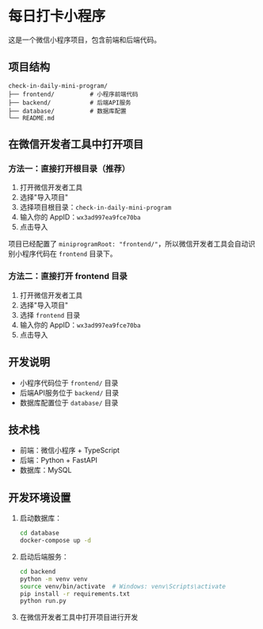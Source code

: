 # 每日打卡小程序

这是一个微信小程序项目，包含前端和后端代码。

## 项目结构

```
check-in-daily-mini-program/
├── frontend/          # 小程序前端代码
├── backend/           # 后端API服务
├── database/          # 数据库配置
└── README.md
```

## 在微信开发者工具中打开项目

### 方法一：直接打开根目录（推荐）

1. 打开微信开发者工具
2. 选择"导入项目"
3. 选择项目根目录：`check-in-daily-mini-program`
4. 输入你的 AppID：`wx3ad997ea9fce70ba`
5. 点击导入

项目已经配置了 `miniprogramRoot: "frontend/"`，所以微信开发者工具会自动识别小程序代码在 `frontend` 目录下。

### 方法二：直接打开 frontend 目录

1. 打开微信开发者工具
2. 选择"导入项目"
3. 选择 `frontend` 目录
4. 输入你的 AppID：`wx3ad997ea9fce70ba`
5. 点击导入

## 开发说明

- 小程序代码位于 `frontend/` 目录
- 后端API服务位于 `backend/` 目录
- 数据库配置位于 `database/` 目录

## 技术栈

- 前端：微信小程序 + TypeScript
- 后端：Python + FastAPI
- 数据库：MySQL

## 开发环境设置

1. 启动数据库：
   ```bash
   cd database
   docker-compose up -d
   ```

2. 启动后端服务：
   ```bash
   cd backend
   python -m venv venv
   source venv/bin/activate  # Windows: venv\Scripts\activate
   pip install -r requirements.txt
   python run.py
   ```

3. 在微信开发者工具中打开项目进行开发 